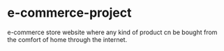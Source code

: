 # e-commerce-project
e-commerce store website where any kind of product cn be bought from the comfort of home through the internet.
